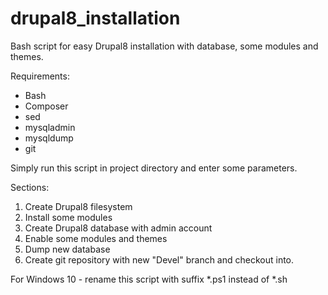 # drupal8_installation

Bash script for easy Drupal8 installation with database, some modules and themes.

Requirements:
- Bash
- Composer
- sed
- mysqladmin
- mysqldump
- git

Simply run this script in project directory and enter some parameters.

Sections:
1. Create Drupal8 filesystem
2. Install some modules
3. Create Drupal8 database with admin account
4. Enable some modules and themes
5. Dump new database
6. Create git repository with new "Devel" branch and checkout into.

For Windows 10 - rename this script with suffix *.ps1 instead of *.sh
